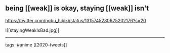 ## being [[weak]] is okay, staying [[weak]] isn't
https://twitter.com/nobu_hibiki/status/1315745230625202176?s=20

![[stayingWeakIsBad.jpg]]

___

tags: #anime 
[[2020-tweets]]